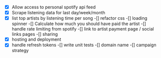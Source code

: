 -[x] Allow access to personal spotify api feed 
-[x] Scrape listening data for last day/week/month
-[x] list top artists by listening time per song
-[] refactor css
-[] loading spinner
-[] Calculate how much you should have paid the artist
-[] handle rate limiting from spotify
-[] link to artist payment page / social links pages
-[] sharing
-[x] hosting and deployment 
-[x] handle refresh tokens
-[] write unit tests 
-[] domain name
-[] campaign strategy
